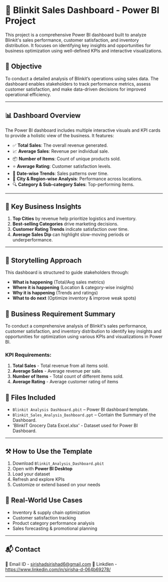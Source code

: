 # 🛒 Blinkit Sales Dashboard - Power BI Project

This project is a comprehensive Power BI dashboard built to analyze Blinkit's sales performance, customer satisfaction, and inventory distribution. It focuses on identifying key insights and opportunities for business optimization using well-defined KPIs and interactive visualizations.

## 📌 Objective

To conduct a detailed analysis of Blinkit’s operations using sales data. The dashboard enables stakeholders to track performance metrics, assess customer satisfaction, and make data-driven decisions for improved operational efficiency.

---

## 📊 Dashboard Overview

The Power BI dashboard includes multiple interactive visuals and KPI cards to provide a holistic view of the business. It features:

- ✅ **Total Sales**: The overall revenue generated.
- 📈 **Average Sales**: Revenue per individual sale.
- 📦 **Number of Items**: Count of unique products sold.
- ⭐ **Average Rating**: Customer satisfaction levels.
- 📅 **Date-wise Trends**: Sales patterns over time.
- 📍 **City & Region-wise Analysis**: Performance across locations.
- 🔍 **Category & Sub-category Sales**: Top-performing items.

---


## 🧠 Key Business Insights

1. **Top Cities** by revenue help prioritize logistics and inventory.
2. **Best-selling Categories** drive marketing decisions.
3. **Customer Rating Trends** indicate satisfaction over time.
4. **Average Sales Dip** can highlight slow-moving periods or underperformance.

---

## 📜 Storytelling Approach

This dashboard is structured to guide stakeholders through:

- **What is happening** (Total/Avg sales metrics)
- **Where it is happening** (Location & category-wise insights)
- **Why it is happening** (Trends and ratings)
- **What to do next** (Optimize inventory & improve weak spots)


## 📝 Business Requirement Summary

To conduct a comprehensive analysis of Blinkit's sales performance, customer satisfaction, and inventory distribution to identify key insights and opportunities for optimization using various KPIs and visualizations in Power BI.

### KPI Requirements:

1. **Total Sales** - Total revenue from all items sold.  
2. **Average Sales** - Average revenue per sale.  
3. **Number of Items** - Total count of different items sold.  
4. **Average Rating** - Average customer rating of items

## 📂 Files Included

- `Blinkit Analysis Dashboard.pbit` – Power BI dashboard template.
- `Blinkit_Sales_Analysis_Dashboard.ppt` – Contain the Summary of the Dashboard.
- 'BlinkIT Grocery Data Excel.xlsx' - Dataset used for Power BI Dashboard.

---

## ⚒️ How to Use the Template

1. Download `Blinkit_Analysis_Dashboard.pbit`
2. Open with **Power BI Desktop**
3. Load your dataset 
4. Refresh and explore KPIs
5. Customize or extend based on your needs


## 🎯 Real-World Use Cases

- Inventory & supply chain optimization  
- Customer satisfaction tracking  
- Product category performance analysis  
- Sales forecasting & promotional planning 

---

## 📬 Contact

📧 Email ID - sirishadsirishad6@gmail.com
💼 Linkdlen -https://www.linkedin.com/in/sirisha-d-064b69278/

---



